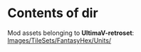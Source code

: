 # Contents of dir
Mod assets belonging to **UltimaV-retroset**: [Images/TileSets/FantasyHex/Units/](https://github.com/hackedpassword/UltimaV-retroset/tree/main/Images/TileSets/FantasyHex/Units)
